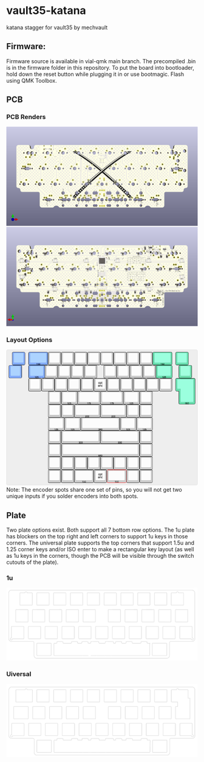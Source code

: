 # vault35-katana
 katana stagger for vault35 by mechvault

## Firmware:
Firmware source is available in vial-qmk main branch. The precompiled .bin is in the firmware folder in this repository. To put the board into bootloader, hold down the reset button while plugging it in or use bootmagic. Flash using QMK Toolbox.

## PCB
### PCB Renders
![Front](https://github.com/josh-l-wang/vault35-katana/blob/main/images/pcb%20render%20front.png)
![Back](https://github.com/josh-l-wang/vault35-katana/blob/main/images/pcb%20render%20back.png)

### Layout Options
![Layouts](https://github.com/josh-l-wang/vault35-katana/blob/main/images/kle.png)
Note: The encoder spots share one set of pins, so you will not get two unique inputs if you solder encoders into both spots.

## Plate
Two plate options exist. Both support all 7 bottom row options. The 1u plate has blockers on the top right and left corners to support 1u keys in those corners. The universal plate supports the top corners that support 1.5u and 1.25 corner keys and/or ISO enter to make a rectangular key layout (as well as 1u keys in the corners, though the PCB will be visible through the switch cutouts of the plate).

### 1u
![1u](https://github.com/josh-l-wang/vault35-katana/blob/main/images/vault35_katana_plate_1u.png)

### Uiversal
![Universal](https://github.com/josh-l-wang/vault35-katana/blob/main/images/vault35_katana_plate_universal.png)